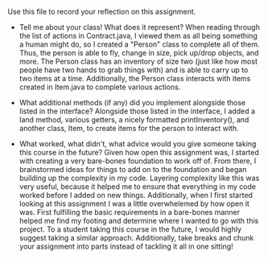 Use this file to record your reflection on this assignment.

- Tell me about your class! What does it represent?
When reading through the list of actions in Contract.java, I viewed them as all being something a human might do, so I created a "Person" class to complete all of them. Thus, the person is able to fly, change in size, pick up/drop objects, and more. The Person class has an inventory of size two (just like how most people have two hands to grab things with) and is able to carry up to two items at a time. Additionally, the Person class interacts with items created in Item.java to complete various actions. 

- What additional methods (if any) did you implement alongside those listed in the interface?
Alongside those listed in the interface, I added a land method, various getters, a nicely formatted printInventory(), and another class, Item, to create items for the person to interact with. 


- What worked, what didn't, what advice would you give someone taking this course in the future?
Given how open this assignment was, I started with creating a very bare-bones foundation to work off of. From there, I brainstormed ideas for things to add on to the foundation and began building up the complexity in my code. Layering complexity like this was very useful, because it helped me to ensure that everything in my code worked before I added on new things. Additionally, when I first started looking at this assignment I was a little overwhelemed by how open it was. First fulfilling the basic requirements in a bare-bones manner helped me find my footing and determine where I wanted to go with this project. To a student taking this course in the future, I would highly suggest taking a similar approach. Additionally, take breaks and chunk your assignment into parts instead of tackling it all in one sitting!
